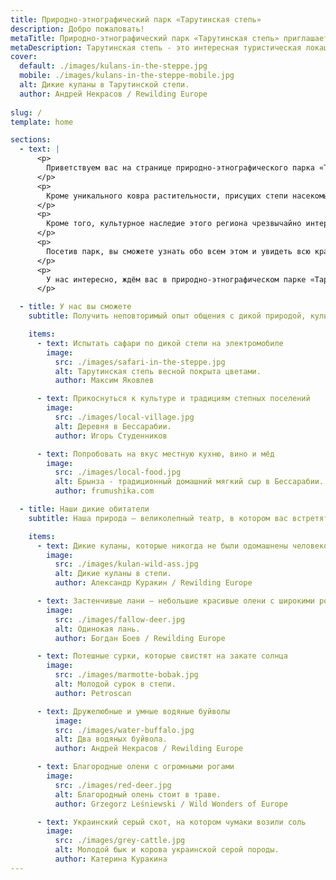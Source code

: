 ```yaml
---
title: Природно-этнографический парк «Тарутинская степь»
description: Добро пожаловать!
metaTitle: Природно-этнографический парк «Тарутинская степь» приглашает туристов
metaDescription: Тарутинская степь - это интересная туристическая локация, где можно увидеть дикую природу и крупных животных
cover:
  default: ./images/kulans-in-the-steppe.jpg
  mobile: ./images/kulans-in-the-steppe-mobile.jpg   
  alt: Дикие куланы в Тарутинской степи.
  author: Андрей Некрасов / Rewilding Europe
  
slug: /
template: home

sections:
  - text: |
      <p>
        Приветствуем вас на странице природно-этнографического парка «Тарутинская степь»! Наша цель – показать вам и сохранить для потомков уникальную природу и культуру Тарутинской степи – одного из последних сохранившихся в первозданном виде степных участков Украины и Европы. Вы можете увидеть, как выглядели степи нашей страны сотни лет назад, до того, как были освоены человеком и превращены в сельскохозяйственные угодья.
      </p>
      <p>
        Кроме уникального ковра растительности, присущих степи насекомых, птиц и мелких животных, в Тарутинской степи вы сможете встретить когда-то населявших степи крупных травоядных – диких куланов, пугливых ланей, потешных сайгаков, умных водяных буйволов, благородных оленей и величественных украинских серых быков, которые бродят по степи и формируют её ландшафт и разнообразие.
      </p>
      <p>
        Кроме того, культурное наследие этого региона чрезвычайно интересно и богато – от курганов киммерийцев, скифов и сарматов, до жилищ и традиций разных народностей, обитавших на этих землях впоследствии - украинцев, русских, молдаван, немцев и других. Современная история степи, к сожалению, довольно драматична. Несколько лет назад над Тарутинской степью нависла угроза уничтожения и только активная общественная кампания позволила сохранить эту уникальную территорию, хотя треть степи была распахана и теперь нуждается в восстановлении. 
      </p>
      <p>
        Посетив парк, вы сможете узнать обо всем этом и увидеть всю красоту и богатства степи собственными глазами. Смотрите страницу «Услуги», чтобы подобрать для себя наиболее интересный вариант досуга в нашем парке. 
      </p>
      <p>
        У нас интересно, ждём вас в природно-этнографическом парке «Тарутинская степь»!
      </p>

  - title: У нас вы сможете
    subtitle: Получить неповторимый опыт общения с дикой природой, культурой и кухней Бессарабии, которые сохнарились до наших дней.

    items:
      - text: Испытать сафари по дикой степи на электромобиле
        image:
          src: ./images/safari-in-the-steppe.jpg
          alt: Тарутинская степь весной покрыта цветами.
          author: Максим Яковлев

      - text: Прикоснуться к культуре и традициям степных поселений
        image:
          src: ./images/local-village.jpg
          alt: Деревня в Бессарабии.
          author: Игорь Студенников

      - text: Попробовать на вкус местную кухню, вино и мёд
        image:
          src: ./images/local-food.jpg
          alt: Брынза - традиционный домашний мягкий сыр в Бессарабии.
          author: frumushika.com

  - title: Наши дикие обитатели
    subtitle: Наша природа – великолепный театр, в котором вас встретят неповторимые актёры.

    items:
      - text: Дикие куланы, которые никогда не были одомашнены человеком
        image:
          src: ./images/kulan-wild-ass.jpg
          alt: Дикие куланы в степи.
          author: Александр Куракин / Rewilding Europe

      - text: Застенчивые лани – небольшие красивые олени с широкими рогами
        image:
          src: ./images/fallow-deer.jpg
          alt: Одинокая лань.
          author: Богдан Боев / Rewilding Europe

      - text: Потешные сурки, которые свистят на закате солнца 
        image:
          src: ./images/marmotte-bobak.jpg
          alt: Молодой сурок в степи.
          author: Petroscan

  	  - text: Дружелюбные и умные водяные буйволы
	      image:
          src: ./images/water-buffalo.jpg
          alt: Два водяных буйвола.
          author: Андрей Некрасов / Rewilding Europe

      - text: Благородные олени с огромными рогами
        image:
          src: ./images/red-deer.jpg
          alt: Благородный олень стоит в траве.
          author: Grzegorz Leśniewski / Wild Wonders of Europe

      - text: Украинский серый скот, на котором чумаки возили соль
        image:
          src: ./images/grey-cattle.jpg
          alt: Молодой бык и корова украинской серой породы.
          author: Катерина Куракина
---
```

